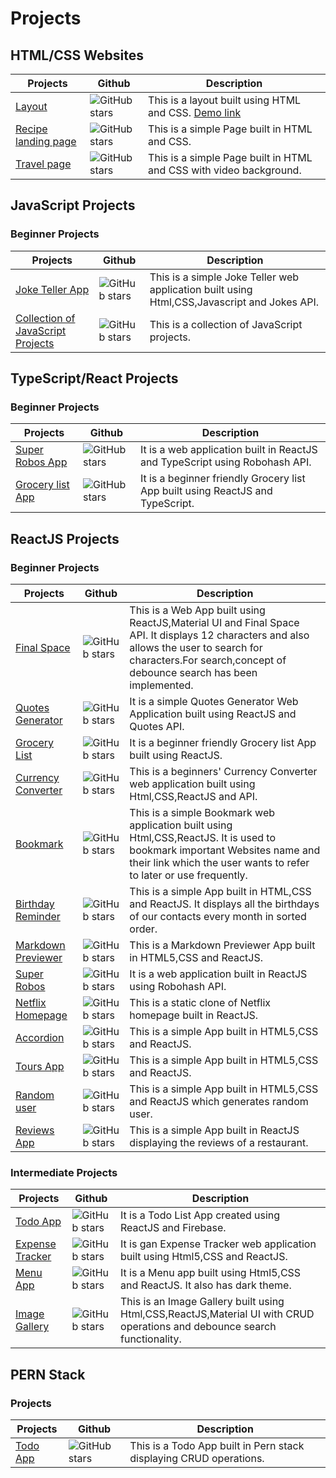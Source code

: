# Projects

## HTML/CSS Websites

| Projects                                                                 | Github                                                                                                     | Description                                                                                          |
| ------------------------------------------------------------------------ | ---------------------------------------------------------------------------------------------------------- | ---------------------------------------------------------------------------------------------------- |
| [Layout](https://github.com/kritika27/layout-html-css)                   | ![GitHub stars](https://img.shields.io/github/stars/kritika27/layout-html-css?style=flat&label=Stars)      | This is a layout built using HTML and CSS. [Demo link](https://kritika27.github.io/html-css-layout/) |
| [Recipe landing page](https://github.com/kritika27/recipe-page-html-css) | ![GitHub stars](https://img.shields.io/github/stars/kritika27/recipe-page-html-css?style=flat&label=Stars) | This is a simple Page built in HTML and CSS.                                                         |
| [Travel page](https://github.com/kritika27/travel-html-css)              | ![GitHub stars](https://img.shields.io/github/stars/kritika27/travel-html-css?style=flat&label=Stars)      | This is a simple Page built in HTML and CSS with video background.                                   |

## JavaScript Projects

### Beginner Projects

| Projects                                                                              | Github                                                                                                       | Description                                                                                 |
| ------------------------------------------------------------------------------------- | ------------------------------------------------------------------------------------------------------------ | ------------------------------------------------------------------------------------------- |
| [Joke Teller App](https://github.com/kritika27/joke-teller-javascript)                | ![GitHub stars](https://img.shields.io/github/stars/kritika27/joke-teller-javascript?style=flat&label=Stars) | This is a simple Joke Teller web application built using Html,CSS,Javascript and Jokes API. |
| [Collection of JavaScript Projects](https://github.com/kritika27/javascript-projects) | ![GitHub stars](https://img.shields.io/github/stars/kritika27/javascript-projects?style=flat&label=Stars)    | This is a collection of JavaScript projects.                                                |

## TypeScript/React Projects

### Beginner Projects

| Projects                                                                      | Github                                                                                                             | Description                                                                    |
| ----------------------------------------------------------------------------- | ------------------------------------------------------------------------------------------------------------------ | ------------------------------------------------------------------------------ |
| [Super Robos App](https://github.com/kritika27/superrobos-react-typescript)   | ![GitHub stars](https://img.shields.io/github/stars/kritika27/superrobos-react-typescript?style=flat&label=Stars)  | It is a web application built in ReactJS and TypeScript using Robohash API.    |
| [Grocery list App](https://github.com/kritika27/grocerylist-react-typescript) | ![GitHub stars](https://img.shields.io/github/stars/kritika27/grocerylist-react-typescript?style=flat&label=Stars) | It is a beginner friendly Grocery list App built using ReactJS and TypeScript. |

## ReactJS Projects

### Beginner Projects

| Projects                                                                      | Github                                                                                                                 | Description                                                                                                                                                                                                    |
| ----------------------------------------------------------------------------- | ---------------------------------------------------------------------------------------------------------------------- | -------------------------------------------------------------------------------------------------------------------------------------------------------------------------------------------------------------- |
| [Final Space](https://github.com/kritika27/final-space-api-react-materialui)  | ![GitHub stars](https://img.shields.io/github/stars/kritika27/final-space-api-react-materialui?style=flat&label=Stars) | This is a Web App built using ReactJS,Material UI and Final Space API. It displays 12 characters and also allows the user to search for characters.For search,concept of debounce search has been implemented. |
| [Quotes Generator](https://github.com/kritika27/quotes-generator-react)       | ![GitHub stars](https://img.shields.io/github/stars/kritika27/quotes-generator-react?style=flat&label=Stars)           | It is a simple Quotes Generator Web Application built using ReactJS and Quotes API.                                                                                                                            |
| [Grocery List](https://github.com/kritika27/grocery-list-reactjs)             | ![GitHub stars](https://img.shields.io/github/stars/kritika27/grocery-list-reactjs?style=flat&label=Stars)             | It is a beginner friendly Grocery list App built using ReactJS.                                                                                                                                                |
| [Currency Converter](https://github.com/kritika27/currency-converter-reactjs) | ![GitHub stars](https://img.shields.io/github/stars/kritika27/currency-converter-reactjs?style=flat&label=Stars)       | This is a beginners' Currency Converter web application built using Html,CSS,ReactJS and API.                                                                                                                  |
| [Bookmark](https://github.com/kritika27/bookmark-reactjs)                     | ![GitHub stars](https://img.shields.io/github/stars/kritika27/bookmark-reactjs?style=flat&label=Stars)                 | This is a simple Bookmark web application built using Html,CSS,ReactJS. It is used to bookmark important Websites name and their link which the user wants to refer to later or use frequently.                |
| [Birthday Reminder](https://github.com/kritika27/birthday-reminder-reactjs)   | ![GitHub stars](https://img.shields.io/github/stars/kritika27/birthday-reminder-reactjs?style=flat&label=Stars)        | This is a simple App built in HTML,CSS and ReactJS. It displays all the birthdays of our contacts every month in sorted order.                                                                                 |
| [Markdown Previewer](https://github.com/kritika27/markdown-react)             | ![GitHub stars](https://img.shields.io/github/stars/kritika27/markdown-react?style=flat&label=Stars)                   | This is a Markdown Previewer App built in HTML5,CSS and ReactJS.                                                                                                                                               |
| [Super Robos](https://github.com/kritika27/superrobos-react-robohash)         | ![GitHub stars](https://img.shields.io/github/stars/kritika27/superrobos-react-robohash?style=flat&label=Stars)        | It is a web application built in ReactJS using Robohash API.                                                                                                                                                   |
| [Netflix Homepage](https://github.com/kritika27/netflix-homepage-clone)       | ![GitHub stars](https://img.shields.io/github/stars/kritika27/netflix-homepage-clone?style=flat&label=Stars)           | This is a static clone of Netflix homepage built in ReactJS.                                                                                                                                                   |
| [Accordion](https://github.com/kritika27/accordion-react)                     | ![GitHub stars](https://img.shields.io/github/stars/kritika27/accordion-react?style=flat&label=Stars)                  | This is a simple App built in HTML5,CSS and ReactJS.                                                                                                                                                           |
| [Tours App](https://github.com/kritika27/tours-materialui-react)              | ![GitHub stars](https://img.shields.io/github/stars/kritika27/tours-materialui-react?style=flat&label=Stars)           | This is a simple App built in HTML5,CSS and ReactJS.                                                                                                                                                           |
| [Random user](https://github.com/kritika27/random-user-react)                 | ![GitHub stars](https://img.shields.io/github/stars/kritika27/random-user-react?style=flat&label=Stars)                | This is a simple App built in HTML5,CSS and ReactJS which generates random user.                                                                                                                               |
| [Reviews App](https://github.com/kritika27/reviews-reactjs)                   | ![GitHub stars](https://img.shields.io/github/stars/kritika27/reviews-reactjs?style=flat&label=Stars)                  | This is a simple App built in ReactJS displaying the reviews of a restaurant.                                                                                                                                  |

### Intermediate Projects

| Projects                                                                       | Github                                                                                                                 | Description                                                                                                               |
| ------------------------------------------------------------------------------ | ---------------------------------------------------------------------------------------------------------------------- | ------------------------------------------------------------------------------------------------------------------------- |
| [Todo App](https://github.com/kritika27/todo-react-firebase)                   | ![GitHub stars](https://img.shields.io/github/stars/kritika27/todo-react-firebase?style=flat&label=Stars)              | It is a Todo List App created using ReactJS and Firebase.                                                                 |
| [Expense Tracker](https://github.com/kritika27/expense-tracker-reactjs)        | ![GitHub stars](https://img.shields.io/github/stars/kritika27/expense-tracker-reactjs?style=flat&label=Stars)          | It is gan Expense Tracker web application built using Html5,CSS and ReactJS.                                              |
| [Menu App](https://github.com/kritika27/menu-react-dark-theme)                 | ![GitHub stars](https://img.shields.io/github/stars/kritika27/menu-react-dark-theme?style=flat&label=Stars)            | It is a Menu app built using Html5,CSS and ReactJS. It also has dark theme.                                               |
| [Image Gallery](https://github.com/kritika27/image-gallery-reactjs-materialui) | ![GitHub stars](https://img.shields.io/github/stars/kritika27/image-gallery-reactjs-materialui?style=flat&label=Stars) | This is an Image Gallery built using Html,CSS,ReactJS,Material UI with CRUD operations and debounce search functionality. |

## PERN Stack

### Projects

| Projects                                               | Github                                                                                              | Description                                                        |
| ------------------------------------------------------ | --------------------------------------------------------------------------------------------------- | ------------------------------------------------------------------ |
| [Todo App](https://github.com/kritika27/pern-todo-app) | ![GitHub stars](https://img.shields.io/github/stars/kritika27/pern-todo-app?style=flat&label=Stars) | This is a Todo App built in Pern stack displaying CRUD operations. |
